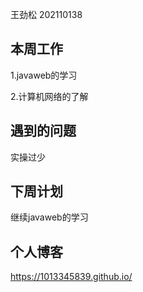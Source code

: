 王劲松 202110138

本周工作
----

1.javaweb的学习

2.计算机网络的了解

遇到的问题
-----

实操过少

下周计划
----

继续javaweb的学习

个人博客
----

https://1013345839.github.io/
